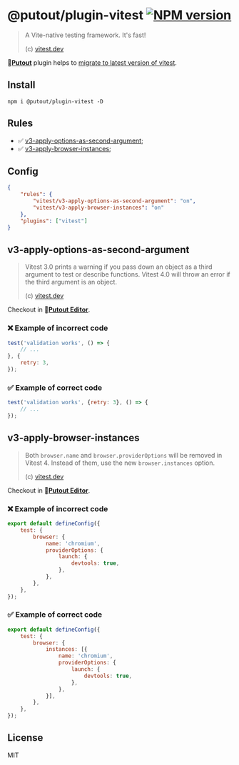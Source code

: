 # @putout/plugin-vitest [![NPM version][NPMIMGURL]][NPMURL]

[NPMIMGURL]: https://img.shields.io/npm/v/@putout/plugin-vitest.svg?style=flat&longCache=true
[NPMURL]: https://npmjs.org/package/@putout/plugin-vitest "npm"

> A Vite-native testing framework. It's fast!
>
> (c) [vitest.dev](https://vitest.dev/)

🐊[**Putout**](https://github.com/coderaiser/putout) plugin helps to [migrate to latest version of vitest](https://vitest.dev/guide/migration.html#migration-guide).

## Install

```
npm i @putout/plugin-vitest -D
```

## Rules

- ✅ [v3-apply-options-as-second-argument](#v3-apply-options-as-second-argument);
- ✅ [v3-apply-browser-instances](#v3-apply-browser-instances);

## Config

```json
{
    "rules": {
        "vitest/v3-apply-options-as-second-argument": "on",
        "vitest/v3-apply-browser-instances": "on"
    },
    "plugins": ["vitest"]
}
```

## v3-apply-options-as-second-argument

> Vitest 3.0 prints a warning if you pass down an object as a third argument to test or describe functions.
> Vitest 4.0 will throw an error if the third argument is an object.
>
> (c) [vitest.dev](https://vitest.dev/guide/migration.html#test-options-as-a-third-argument)

Checkout in 🐊[**Putout Editor**](https://putout.cloudcmd.io/#/gist/908b58a6478a26c5ef14c5ee793bf59e/31712984095bcf59ccf9a1a2619e1a1c19f69891).

### ❌ Example of incorrect code

```js
test('validation works', () => {
    // ...
}, {
    retry: 3,
});
```

### ✅ Example of correct code

```js
test('validation works', {retry: 3}, () => {
    // ...
});
```

## v3-apply-browser-instances

> Both `browser.name` and `browser.providerOptions` will be removed in Vitest 4. Instead of them, use the new `browser.instances` option.
>
> (c) [vitest.dev](https://vitest.dev/guide/migration.html#test-options-as-a-third-argument)

Checkout in 🐊[**Putout Editor**](https://putout.cloudcmd.io/#/gist/1ffbaec363b8094137bb02f561ce2bd2/a3563e8c8ae9b18733d369f5669402e2da59d542).

### ❌ Example of incorrect code

```js
export default defineConfig({
    test: {
        browser: {
            name: 'chromium',
            providerOptions: {
                launch: {
                    devtools: true,
                },
            },
        },
    },
});
```

### ✅ Example of correct code

```js
export default defineConfig({
    test: {
        browser: {
            instances: [{
                name: 'chromium',
                providerOptions: {
                    launch: {
                        devtools: true,
                    },
                },
            }],
        },
    },
});
```

## License

MIT
